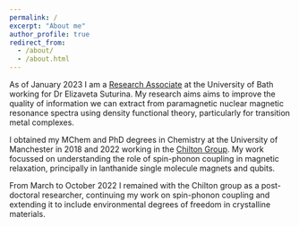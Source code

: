 ```yaml
---
permalink: /
excerpt: "About me"
author_profile: true
redirect_from: 
  - /about/
  - /about.html
---
```


As of January 2023 I am a [Research Associate](https://researchportal.bath.ac.uk/en/persons/jon-kragskow) at the University of Bath working for Dr Elizaveta Suturina. My research aims aims to improve the quality of information we can extract from paramagnetic nuclear magnetic resonance spectra using density functional theory, particularly for transition metal complexes.

I obtained my MChem and PhD degrees in Chemistry at the University of Manchester in 2018 and 2022 working in the [Chilton Group](https://www.nfchilton.com). My work focussed on understanding the role of spin-phonon coupling in magnetic relaxation, principally in lanthanide single molecule magnets and qubits.

From March to October 2022 I remained with the Chilton group as a post-doctoral researcher, continuing my work on spin-phonon coupling and extending it to include environmental degrees of freedom in crystalline materials.